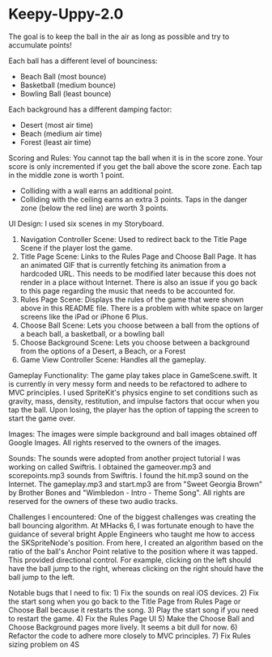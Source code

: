 # Keepy-Uppy-2.0
The goal is to keep the ball in the air as long as possible and try to 
accumulate points!

Each ball has a different level of bounciness:
- Beach Ball (most bounce)
- Basketball (medium bounce)
- Bowling Ball (least bounce)

Each background has a different damping factor:
- Desert (most air time)
- Beach (medium air time)
- Forest (least air time)

Scoring and Rules: You cannot tap the ball when it is in the score zone.
Your score is only incremented if you get the ball above the score zone.
Each tap in the middle zone is worth 1 point.
- Colliding with a wall earns an additional point.
- Colliding with the ceiling earns an extra 3 points.
Taps in the danger zone (below the red line) are worth 3 points.

UI Design: I used six scenes in my Storyboard. 
1) Navigation Controller Scene: Used to redirect back to the Title Page Scene 
if the player lost the game.
2) Title Page Scene: Links to the Rules Page and Choose Ball Page. It has an 
animated GIF that is currently fetching its animation from a hardcoded URL. 
This needs to be modified later because this does not render in a place without
Internet. There is also an issue if you go back to this page regarding the 
music that needs to be accounted for.
3) Rules Page Scene: Displays the rules of the game that were shown above in
this README file. There is a problem with white space on larger screens like
the iPad or iPhone 6 Plus.
4) Choose Ball Scene: Lets you choose between a ball from the options of a 
beach ball, a basketball, or a bowling ball
5) Choose Background Scene: Lets you choose between a background from the 
options of a Desert, a Beach, or a Forest
6) Game View Controller Scene: Handles all the gameplay.

Gameplay Functionality: The game play takes place in GameScene.swift. It is 
currently in very messy form and needs to be refactored to adhere to MVC 
principles. I used SpriteKit's physics engine to set conditions such as
gravity, mass, density, restitution, and impulse factors that occur when you
tap the ball. Upon losing, the player has the option of tapping the screen to
start the game over.

Images: The images were simple background and ball images obtained off Google 
Images. All rights reserved to the owners of the images.

Sounds: The sounds were adopted from another project tutorial I was working on
called Swiftris. I obtained the gameover.mp3 and scorepoints.mp3 sounds from 
Swiftris. I found the hit.mp3 sound on the Internet. The gameplay.mp3 and 
start.mp3 are from "Sweet Georgia Brown" by Brother Bones and "Wimbledon - 
Intro - Theme Song". All rights are reserved for the owners of these two audio
tracks.

Challenges I encountered: One of the biggest challenges was creating the ball
bouncing algorithm. At MHacks 6, I was fortunate enough to have the guidance
of several bright Apple Engineers who taught me how to access the 
SKSpriteNode's position. From here, I created an algorithm based on the ratio
of the ball's Anchor Point relative to the position where it was tapped. This
provided directional control. For example, clicking on the left should have the
ball jump to the right, whereas clicking on the right should have the ball jump
to the left.

Notable bugs that I need to fix: 1) Fix the sounds on real iOS devices.
2) Fix the start song when you go back to the Title Page from Rules Page or
Choose Ball because it restarts the song.
3) Play the start song if you need to restart the game.
4) Fix the Rules Page UI
5) Make the Choose Ball and Choose Background pages more lively. It seems a bit
dull for now.
6) Refactor the code to adhere more closely to MVC principles.
7) Fix Rules sizing problem on 4S